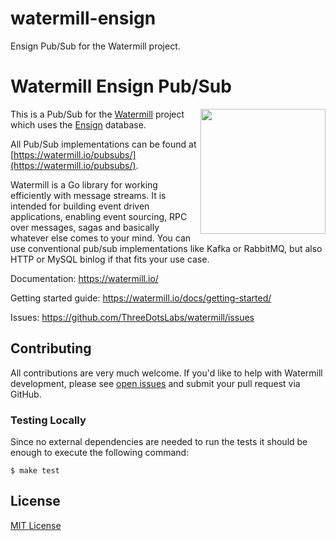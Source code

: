 # watermill-ensign
Ensign Pub/Sub for the Watermill project.

# Watermill Ensign Pub/Sub
<img align="right" width="200" src="https://threedots.tech/watermill-io/watermill-logo.png">

This is a Pub/Sub for the [Watermill][watermill] project which uses the [Ensign][ensign] database.

All Pub/Sub implementations can be found at [https://watermill.io/pubsubs/](https://watermill.io/pubsubs/).

Watermill is a Go library for working efficiently with message streams. It is intended
for building event driven applications, enabling event sourcing, RPC over messages,
sagas and basically whatever else comes to your mind. You can use conventional pub/sub
implementations like Kafka or RabbitMQ, but also HTTP or MySQL binlog if that fits your use case.

Documentation: https://watermill.io/

Getting started guide: https://watermill.io/docs/getting-started/

Issues: https://github.com/ThreeDotsLabs/watermill/issues

## Contributing

All contributions are very much welcome. If you'd like to help with Watermill development,
please see [open issues](https://github.com/ThreeDotsLabs/watermill/issues?utf8=%E2%9C%93&q=is%3Aissue+is%3Aopen+)
and submit your pull request via GitHub.

### Testing Locally

Since no external dependencies are needed to run the tests it should be enough
to execute the following command:

```
$ make test
```

## License

[MIT License](./LICENSE)


[watermill]: https://watermill.io/
[ensign]: https://github.com/rotationalio/ensign
[actions]: https://github.com/rotationalio/watermill-ensign/actions
[godoc]: http://godocs.io/github.com/rotationalio/watermill-ensign
[goreference]: https://pkg.go.dev/github.com/rotationalio/watermill-ensign
